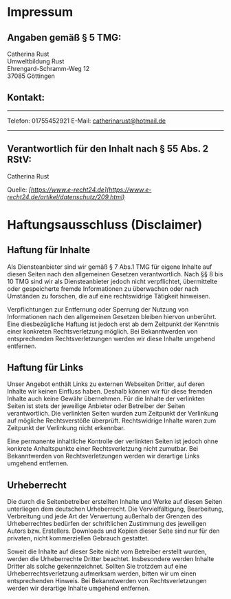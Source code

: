 Impressum
=========

Angaben gemäß § 5 TMG:
----------------------

Catherina Rust\
Umweltbildung Rust\
Ehrengard-Schramm-Weg 12\
37085 Göttingen

Kontakt:
--------

  ---------- --------------------------
  Telefon:   01755452921
  E-Mail:    catherinarust@hotmail.de
  ---------- --------------------------

Verantwortlich für den Inhalt nach § 55 Abs. 2 RStV:
----------------------------------------------------

Catherina Rust

Quelle:
*[https://www.e-recht24.de](https://www.e-recht24.de/artikel/datenschutz/209.html)*

Haftungsausschluss (Disclaimer)
===============================

Haftung für Inhalte
-------------------

Als Diensteanbieter sind wir gemäß § 7 Abs.1 TMG für eigene Inhalte auf
diesen Seiten nach den allgemeinen Gesetzen verantwortlich. Nach §§ 8
bis 10 TMG sind wir als Diensteanbieter jedoch nicht verpflichtet,
übermittelte oder gespeicherte fremde Informationen zu überwachen oder
nach Umständen zu forschen, die auf eine rechtswidrige Tätigkeit
hinweisen.

Verpflichtungen zur Entfernung oder Sperrung der Nutzung von
Informationen nach den allgemeinen Gesetzen bleiben hiervon unberührt.
Eine diesbezügliche Haftung ist jedoch erst ab dem Zeitpunkt der
Kenntnis einer konkreten Rechtsverletzung möglich. Bei Bekanntwerden von
entsprechenden Rechtsverletzungen werden wir diese Inhalte umgehend
entfernen.

Haftung für Links
-----------------

Unser Angebot enthält Links zu externen Webseiten Dritter, auf deren
Inhalte wir keinen Einfluss haben. Deshalb können wir für diese fremden
Inhalte auch keine Gewähr übernehmen. Für die Inhalte der verlinkten
Seiten ist stets der jeweilige Anbieter oder Betreiber der Seiten
verantwortlich. Die verlinkten Seiten wurden zum Zeitpunkt der
Verlinkung auf mögliche Rechtsverstöße überprüft. Rechtswidrige Inhalte
waren zum Zeitpunkt der Verlinkung nicht erkennbar.

Eine permanente inhaltliche Kontrolle der verlinkten Seiten ist jedoch
ohne konkrete Anhaltspunkte einer Rechtsverletzung nicht zumutbar. Bei
Bekanntwerden von Rechtsverletzungen werden wir derartige Links umgehend
entfernen.

Urheberrecht
------------

Die durch die Seitenbetreiber erstellten Inhalte und Werke auf diesen
Seiten unterliegen dem deutschen Urheberrecht. Die Vervielfältigung,
Bearbeitung, Verbreitung und jede Art der Verwertung außerhalb der
Grenzen des Urheberrechtes bedürfen der schriftlichen Zustimmung des
jeweiligen Autors bzw. Erstellers. Downloads und Kopien dieser Seite
sind nur für den privaten, nicht kommerziellen Gebrauch gestattet.

Soweit die Inhalte auf dieser Seite nicht vom Betreiber erstellt wurden,
werden die Urheberrechte Dritter beachtet. Insbesondere werden Inhalte
Dritter als solche gekennzeichnet. Sollten Sie trotzdem auf eine
Urheberrechtsverletzung aufmerksam werden, bitten wir um einen
entsprechenden Hinweis. Bei Bekanntwerden von Rechtsverletzungen werden
wir derartige Inhalte umgehend entfernen.
